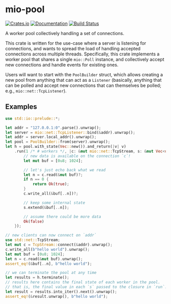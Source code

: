 # mio-pool

[![Crates.io](https://img.shields.io/crates/v/mio-pool.svg)](https://crates.io/crates/mio-pool)
[![Documentation](https://docs.rs/mio-pool/badge.svg)](https://docs.rs/mio-pool/)
[![Build Status](https://travis-ci.org/jonhoo/mio-pool.svg?branch=master)](https://travis-ci.org/jonhoo/mio-pool)

A worker pool collectively handling a set of connections.

This crate is written for the use-case where a server is listening for connections, and wants
to spread the load of handling accepted connections across multiple threads. Specifically, this
crate implements a worker pool that shares a single `mio::Poll` instance, and collectively
accept new connections and handle events for existing ones.

Users will want to start with the `PoolBuilder` struct, which allows creating a new pool from
anything that can act as a `Listener` (basically, anything that can be polled and accept new
connections that can themselves be polled; e.g., `mio::net::TcpListener`).

## Examples

```rust
use std::io::prelude::*;

let addr = "127.0.0.1:0".parse().unwrap();
let server = mio::net::TcpListener::bind(&addr).unwrap();
let addr = server.local_addr().unwrap();
let pool = PoolBuilder::from(server).unwrap();
let h = pool.with_state(Vec::new()).and_return(|v| v)
    .run(1 /* # workers */, |c: &mut mio::net::TcpStream, s: &mut Vec<u8>| {
        // new data is available on the connection `c`!
        let mut buf = [0u8; 1024];

        // let's just echo back what we read
        let n = c.read(&mut buf)?;
        if n == 0 {
            return Ok(true);
        }
        c.write_all(&buf[..n])?;

        // keep some internal state
        s.extend(&buf[..n]);

        // assume there could be more data
        Ok(false)
    });

// new clients can now connect on `addr`
use std::net::TcpStream;
let mut c = TcpStream::connect(&addr).unwrap();
c.write_all(b"hello world").unwrap();
let mut buf = [0u8; 1024];
let n = c.read(&mut buf).unwrap();
assert_eq!(&buf[..n], b"hello world");

// we can terminate the pool at any time
let results = h.terminate();
// results here contains the final state of each worker in the pool.
// that is, the final value in each `s` passed to the closure in `run`.
let result = results.into_iter().next().unwrap();
assert_eq!(&result.unwrap(), b"hello world");
```
